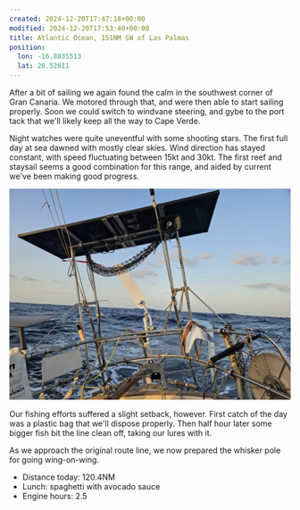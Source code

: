 ```yaml
---
created: 2024-12-20T17:47:18+00:00
modified: 2024-12-20T17:53:40+00:00
title: Atlantic Ocean, 151NM SW of Las Palmas
position:
  lon: -16.8835513
  lat: 26.52611
---
```


After a bit of sailing we again found the calm in the southwest corner of Gran Canaria. We motored through that, and were then able to start sailing properly. Soon we could switch to windvane steering, and gybe to the port tack that we'll likely keep all the way to Cape Verde.

Night watches were quite uneventful with some shooting stars. The first full day at sea dawned with mostly clear skies.
Wind direction has stayed constant, with speed fluctuating between 15kt and 30kt. The first reef and staysail seems a good combination for this range, and aided by current we've been making good progress.

![Image](../2024/e1e7a7fc47fbd32c6140b1e4fe91729f.jpg) 

Our fishing efforts suffered a slight setback, however. First catch of the day was a plastic bag that we'll dispose properly. Then half hour later some bigger fish bit the line clean off, taking our lures with it.

As we approach the original route line, we now prepared the whisker pole for going wing-on-wing.

* Distance today: 120.4NM
* Lunch: spaghetti with avocado sauce 
* Engine hours: 2.5
